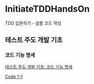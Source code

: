 # InitiateTDDHandsOn
TDD 입문하기 - 샘플 코드 작성

## 테스트 주도 개발 기초

### 코드 기능 명세
[테스트 주도 개발 기초: 코드 기능 명세](https://leeyoonsam.github.io/tdd/2021/03/10/basic-tdd-1-code-function-specification.html)

[Code 1-1](./Variance)

